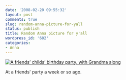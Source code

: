 ```yaml
---
date: '2008-02-20 09:55:32'
layout: post
comments: true
slug: random-anna-picture-for-yall
status: publish
title: Random Anna picture for y'all
wordpress_id: '602'
categories:
- Anna
---
```


[![A friends’ childs’ birthday party, with Grandma along](http://www.phfactor.net/wp/wp-content/uploads/2008/02/bday-valerie.jpg)](http://www.phfactor.net/wp/wp-content/uploads/2008/02/bday-valerie.jpg)

At a friends' party a week or so ago.
